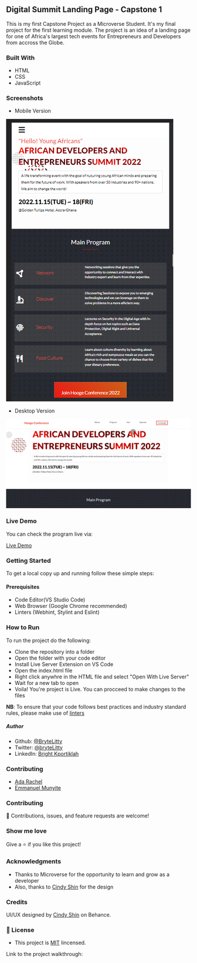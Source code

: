 ## Digital Summit Landing Page - Capstone 1
This is my first Capstone Project as a Microverse Student. It's my final project for the first learning module. The project is an idea of a landing page for one of Africa's largest tech events for Entrepreneurs and Developers from accross the Globe.


### Built With
- HTML 
- CSS
- JavaScript

### Screenshots

- Mobile Version

![mobile-view](/assets/mobile-view.png)

- Desktop Version

![desktop-view](/assets/desktop.png)


### Live Demo 
You can check the program live via:

[Live Demo](https://brytelitty.github.io/first-capstone/)

### Getting Started 
To get a local copy up and running follow these simple steps:

#### Prerequisites
- Code Editor(VS Studio Code)
- Web Browser (Google Chrome recommended)
- Linters (Webhint, Stylint and Eslint)

### How to Run
To run the project do the following:
- Clone the repository into a folder
- Open the folder with your code editor
- Install Live Server Extension on VS Code
- Open the index.html file 
- Right click anywhre in the HTML file and select "Open With Live Server"
- Wait for a new tab to open
- Voila! You're project is Live. You can procceed to make changes to the files

**NB**: To ensure that your code follows best practices and industry standard rules, please make use of [linters](https://github.com/microverseinc/linters-config/tree/master/html-css-js)

##### Author
- Github: [@BryteLitty](https://github.com/Bryte)
- Twitter: [@bryteLitty](https://twitter.come/BryteLitty)
- LinkedIn: [Bright Kportiklah](https://www.linkedin.com/in/bright-kportiklah-05512418a/)

### Contributing
- [Ada Rachel](https://github.com/adarachel)
- [Emmanuel Munyite](https://github.com/munyite001)

### Contributing
🤝 Contributions, issues, and feature requests are welcome!

### Show me love
Give a ⭐️ if you like this project!

### Acknowledgments
- Thanks to Microverse for the opportunity to learn and grow as a developer
- Also, thanks to [Cindy Shin](https://www.behance.net/gallery/29845175/CC-Global-Summit-2015) for the design

### Credits
UI/UX designed by [Cindy Shin](https://www.behance.net/gallery/29845175/CC-Global-Summit-2015) on Behance.

### 📝 License

- This project is [MIT](https://github.com/BryteLitty/hello-microverse/blob/add-javascript-file/LICENSE) lincensed.

Link to the project walkthrough: 

